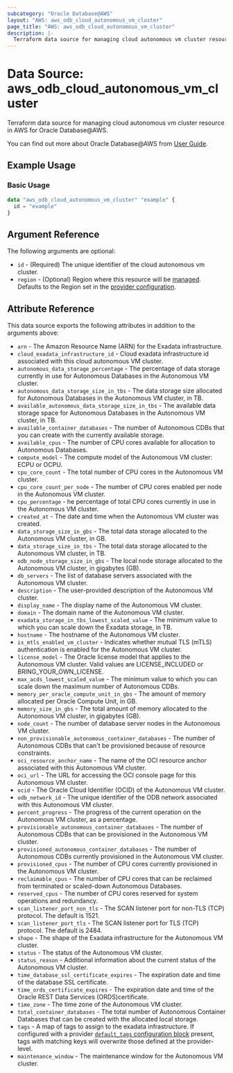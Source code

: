```yaml
---
subcategory: "Oracle Database@AWS"
layout: "AWS: aws_odb_cloud_autonomous_vm_cluster"
page_title: "AWS: aws_odb_cloud_autonomous_vm_cluster"
description: |-
  Terraform data source for managing cloud autonomous vm cluster resource in AWS for Oracle Database@AWS.
---
```


# Data Source: aws_odb_cloud_autonomous_vm_cluster

Terraform data source for managing cloud autonomous vm cluster resource in AWS for Oracle Database@AWS.

You can find out more about Oracle Database@AWS from [User Guide](https://docs.aws.amazon.com/odb/latest/UserGuide/what-is-odb.html).

## Example Usage

### Basic Usage

```terraform
data "aws_odb_cloud_autonomous_vm_cluster" "example" {
  id = "example"
}
```

## Argument Reference

The following arguments are optional:

* `id` - (Required) The unique identifier of the cloud autonomous vm cluster.
* `region` - (Optional) Region where this resource will be [managed](https://docs.aws.amazon.com/general/latest/gr/rande.html#regional-endpoints). Defaults to the Region set in the [provider configuration](https://registry.terraform.io/providers/hashicorp/aws/latest/docs#aws-configuration-reference).

## Attribute Reference

This data source exports the following attributes in addition to the arguments above:

* `arn` - The Amazon Resource Name (ARN) for the Exadata infrastructure.
* `cloud_exadata_infrastructure_id` - Cloud exadata infrastructure id associated with this cloud autonomous VM cluster.
* `autonomous_data_storage_percentage` - The percentage of data storage currently in use for Autonomous Databases in the Autonomous VM cluster.
* `autonomous_data_storage_size_in_tbs` - The data storage size allocated for Autonomous Databases in the Autonomous VM cluster, in TB.
* `available_autonomous_data_storage_size_in_tbs` - The available data storage space for Autonomous Databases in the Autonomous VM cluster, in TB.
* `available_container_databases` - The number of Autonomous CDBs that you can create with the currently available storage.
* `available_cpus` - The number of CPU cores available for allocation to Autonomous Databases.
* `compute_model` - The compute model of the Autonomous VM cluster: ECPU or OCPU.
* `cpu_core_count` - The total number of CPU cores in the Autonomous VM cluster.
* `cpu_core_count_per_node` - The number of CPU cores enabled per node in the Autonomous VM cluster.
* `cpu_percentage` - he percentage of total CPU cores currently in use in the Autonomous VM cluster.
* `created_at` - The date and time when the Autonomous VM cluster was created.
* `data_storage_size_in_gbs` - The total data storage allocated to the Autonomous VM cluster, in GB.
* `data_storage_size_in_tbs` - The total data storage allocated to the Autonomous VM cluster, in TB.
* `odb_node_storage_size_in_gbs` - The local node storage allocated to the Autonomous VM cluster, in gigabytes (GB).
* `db_servers` - The list of database servers associated with the Autonomous VM cluster.
* `description` - The user-provided description of the Autonomous VM cluster.
* `display_name` - The display name of the Autonomous VM cluster.
* `domain` - The domain name of the Autonomous VM cluster.
* `exadata_storage_in_tbs_lowest_scaled_value` - The minimum value to which you can scale down the Exadata storage, in TB.
* `hostname` - The hostname of the Autonomous VM cluster.
* `is_mtls_enabled_vm_cluster` - Indicates whether mutual TLS (mTLS) authentication is enabled for the Autonomous VM cluster.
* `license_model` - The Oracle license model that applies to the Autonomous VM cluster. Valid values are LICENSE_INCLUDED or BRING_YOUR_OWN_LICENSE.
* `max_acds_lowest_scaled_value` - The minimum value to which you can scale down the maximum number of Autonomous CDBs.
* `memory_per_oracle_compute_unit_in_gbs` - The amount of memory allocated per Oracle Compute Unit, in GB.
* `memory_size_in_gbs` - The total amount of memory allocated to the Autonomous VM cluster, in gigabytes (GB).
* `node_count` - The number of database server nodes in the Autonomous VM cluster.
* `non_provisionable_autonomous_container_databases` - The number of Autonomous CDBs that can't be provisioned because of resource  constraints.
* `oci_resource_anchor_name` - The name of the OCI resource anchor associated with this Autonomous VM cluster.
* `oci_url` - The URL for accessing the OCI console page for this Autonomous VM cluster.
* `ocid` - The Oracle Cloud Identifier (OCID) of the Autonomous VM cluster.
* `odb_network_id` - The unique identifier of the ODB network associated with this Autonomous VM cluster.
* `percent_progress` - The progress of the current operation on the Autonomous VM cluster, as a percentage.
* `provisionable_autonomous_container_databases` - The number of Autonomous CDBs that can be provisioned in the Autonomous VM cluster.
* `provisioned_autonomous_container_databases` - The number of Autonomous CDBs currently provisioned in the Autonomous VM cluster.
* `provisioned_cpus` - The number of CPU cores currently provisioned in the Autonomous VM cluster.
* `reclaimable_cpus` - The number of CPU cores that can be reclaimed from terminated or scaled-down Autonomous Databases.
* `reserved_cpus` - The number of CPU cores reserved for system operations and redundancy.
* `scan_listener_port_non_tls` - The SCAN listener port for non-TLS (TCP) protocol. The default is 1521.
* `scan_listener_port_tls` - The SCAN listener port for TLS (TCP) protocol. The default is 2484.
* `shape` - The shape of the Exadata infrastructure for the Autonomous VM cluster.
* `status` - The status of the Autonomous VM cluster.
* `status_reason` - Additional information about the current status of the Autonomous VM cluster.
* `time_database_ssl_certificate_expires` - The expiration date and time of the database SSL certificate.
* `time_ords_certificate_expires` - The expiration date and time of the Oracle REST Data Services (ORDS)certificate.
* `time_zone` - The time zone of the Autonomous VM cluster.
* `total_container_databases` - The total number of Autonomous Container Databases that can be created with the allocated local storage.
* `tags` - A map of tags to assign to the exadata infrastructure. If configured with a provider [`default_tags` configuration block](https://registry.terraform.io/providers/hashicorp/aws/latest/docs#default_tags-configuration-block) present, tags with matching keys will overwrite those defined at the provider-level.
* `maintenance_window` - The maintenance window for the Autonomous VM cluster.
